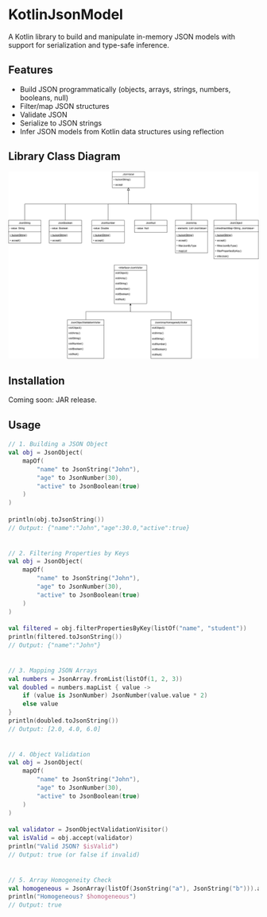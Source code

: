 # KotlinJsonModel

A Kotlin library to build and manipulate in-memory JSON models with support for serialization and type-safe inference.

## Features
- Build JSON programmatically (objects, arrays, strings, numbers, booleans, null)
- Filter/map JSON structures
- Validate JSON
- Serialize to JSON strings
- Infer JSON models from Kotlin data structures using reflection

## Library Class Diagram
![ClassDiagram](https://github.com/aledanna00/ProgettoPA/blob/master/Class_diagram/ClassDiagram.png)

## Installation

Coming soon: JAR release.

## Usage

```kotlin
// 1. Building a JSON Object
val obj = JsonObject(
    mapOf(
        "name" to JsonString("John"),
        "age" to JsonNumber(30),
        "active" to JsonBoolean(true)
    )
)

println(obj.toJsonString()) 
// Output: {"name":"John","age":30.0,"active":true}


// 2. Filtering Properties by Keys
val obj = JsonObject(
    mapOf(
        "name" to JsonString("John"),
        "age" to JsonNumber(30),
        "active" to JsonBoolean(true)
    )
)

val filtered = obj.filterPropertiesByKey(listOf("name", "student"))
println(filtered.toJsonString())  
// Output: {"name":"John"}


// 3. Mapping JSON Arrays
val numbers = JsonArray.fromList(listOf(1, 2, 3))
val doubled = numbers.mapList { value ->
    if (value is JsonNumber) JsonNumber(value.value * 2)
    else value
}
println(doubled.toJsonString())  
// Output: [2.0, 4.0, 6.0]


// 4. Object Validation
val obj = JsonObject(
    mapOf(
        "name" to JsonString("John"),
        "age" to JsonNumber(30),
        "active" to JsonBoolean(true)
    )
)

val validator = JsonObjectValidationVisitor()
val isValid = obj.accept(validator)
println("Valid JSON? $isValid")  
// Output: true (or false if invalid)


// 5. Array Homogeneity Check
val homogeneous = JsonArray(listOf(JsonString("a"), JsonString("b"))).accept(JsonArrayHomogeneityVisitor())
println("Homogeneous? $homogeneous")  
// Output: true
